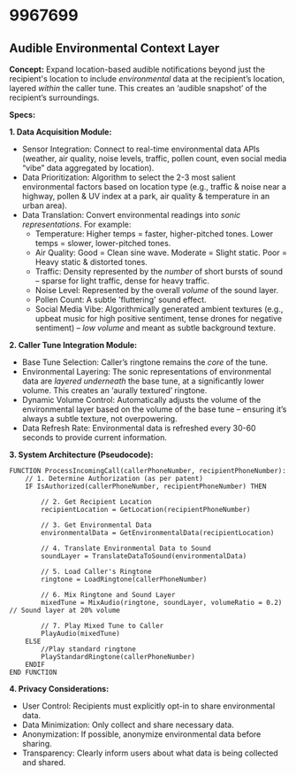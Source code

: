 # 9967699

## Audible Environmental Context Layer

**Concept:** Expand location-based audible notifications beyond just the recipient's location to include *environmental* data at the recipient’s location, layered *within* the caller tune. This creates an ‘audible snapshot’ of the recipient’s surroundings.

**Specs:**

**1. Data Acquisition Module:**
   *   Sensor Integration: Connect to real-time environmental data APIs (weather, air quality, noise levels, traffic, pollen count, even social media “vibe” data aggregated by location).
   *   Data Prioritization: Algorithm to select the 2-3 most salient environmental factors based on location type (e.g., traffic & noise near a highway, pollen & UV index at a park, air quality & temperature in an urban area).
   *   Data Translation: Convert environmental readings into *sonic representations*.  For example:
        *   Temperature: Higher temps = faster, higher-pitched tones. Lower temps = slower, lower-pitched tones.
        *   Air Quality: Good = Clean sine wave. Moderate = Slight static. Poor = Heavy static & distorted tones.
        *   Traffic:  Density represented by the *number* of short bursts of sound – sparse for light traffic, dense for heavy traffic.
        *   Noise Level: Represented by the overall *volume* of the sound layer.
        *   Pollen Count:  A subtle 'fluttering' sound effect.
        *   Social Media Vibe: Algorithmically generated ambient textures (e.g., upbeat music for high positive sentiment, tense drones for negative sentiment) – *low volume* and meant as subtle background texture.

**2. Caller Tune Integration Module:**
   *   Base Tune Selection: Caller’s ringtone remains the *core* of the tune.
   *   Environmental Layering: The sonic representations of environmental data are *layered* *underneath* the base tune, at a significantly lower volume. This creates an ‘aurally textured’ ringtone.
   *   Dynamic Volume Control: Automatically adjusts the volume of the environmental layer based on the volume of the base tune – ensuring it’s always a subtle texture, not overpowering.
   *   Data Refresh Rate: Environmental data is refreshed every 30-60 seconds to provide current information.

**3. System Architecture (Pseudocode):**

```
FUNCTION ProcessIncomingCall(callerPhoneNumber, recipientPhoneNumber):
    // 1. Determine Authorization (as per patent)
    IF IsAuthorized(callerPhoneNumber, recipientPhoneNumber) THEN

        // 2. Get Recipient Location
        recipientLocation = GetLocation(recipientPhoneNumber)

        // 3. Get Environmental Data
        environmentalData = GetEnvironmentalData(recipientLocation)

        // 4. Translate Environmental Data to Sound
        soundLayer = TranslateDataToSound(environmentalData)

        // 5. Load Caller's Ringtone
        ringtone = LoadRingtone(callerPhoneNumber)

        // 6. Mix Ringtone and Sound Layer
        mixedTune = MixAudio(ringtone, soundLayer, volumeRatio = 0.2) // Sound layer at 20% volume

        // 7. Play Mixed Tune to Caller
        PlayAudio(mixedTune)
    ELSE
        //Play standard ringtone
        PlayStandardRingtone(callerPhoneNumber)
    ENDIF
END FUNCTION
```

**4. Privacy Considerations:**

*   User Control:  Recipients must explicitly opt-in to share environmental data.
*   Data Minimization: Only collect and share necessary data.
*   Anonymization: If possible, anonymize environmental data before sharing.
*   Transparency: Clearly inform users about what data is being collected and shared.